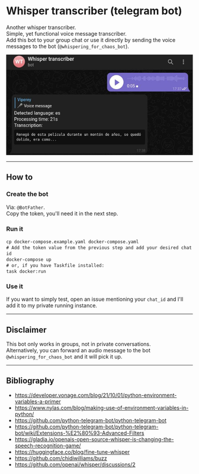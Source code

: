 # Whisper transcriber (telegram bot)

Another whisper transcriber.  
Simple, yet functional voice message transcriber.  
Add this bot to your group chat or use it directly by sending the voice messages to the bot (`@whispering_for_chaos_bot`).  

![alt text](doc/screenshot.jpg "Logo Title Text 1")

---
## How to

### Create the bot

Via: `@BotFather`.  
Copy the token, you'll need it in the next step.

### Run it

```shell
cp docker-compose.example.yaml docker-compose.yaml
# Add the token value from the previous step and add your desired chat id
docker-compose up
# or, if you have Taskfile installed:
task docker:run
```

### Use it

If you want to simply test, open an issue mentioning your `chat_id` and I'll add it to my private running instance.

---
## Disclaimer

This bot only works in groups, not in private conversations.  
Alternatively, you can forward an audio message to the bot `@whispering_for_chaos_bot` and it will pick it up.

---
## Bibliography

+ https://developer.vonage.com/blog/21/10/01/python-environment-variables-a-primer
+ https://www.nylas.com/blog/making-use-of-environment-variables-in-python/
+ https://github.com/python-telegram-bot/python-telegram-bot
+ https://github.com/python-telegram-bot/python-telegram-bot/wiki/Extensions-%E2%80%93-Advanced-Filters
+ https://gladia.io/openais-open-source-whisper-is-changing-the-speech-recognition-game/
+ https://huggingface.co/blog/fine-tune-whisper
+ https://github.com/chidiwilliams/buzz
+ https://github.com/openai/whisper/discussions/2
